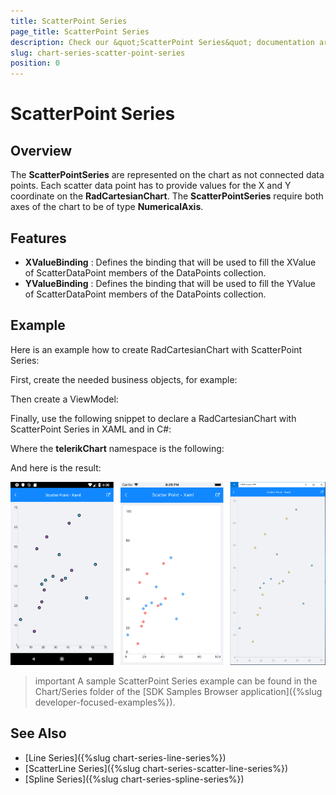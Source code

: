 ```yaml
---
title: ScatterPoint Series
page_title: ScatterPoint Series
description: Check our &quot;ScatterPoint Series&quot; documentation article for Telerik Chart for Xamarin control.
slug: chart-series-scatter-point-series
position: 0
---
```


# ScatterPoint Series

## Overview

The **ScatterPointSeries** are represented on the chart as not connected data points. Each scatter data point has to provide values for the X and Y coordinate on the **RadCartesianChart**. The **ScatterPointSeries** require both axes of the chart to be of type **NumericalAxis**.

## Features

- **XValueBinding** : Defines the binding that will be used to fill the XValue of ScatterDataPoint members of the DataPoints collection.
- **YValueBinding** : Defines the binding that will be used to fill the YValue of ScatterDataPoint members of the DataPoints collection.

## Example

Here is an example how to create RadCartesianChart with ScatterPoint Series:

First, create the needed business objects, for example:

<snippet id='numerical-data-model'/>

Then create a ViewModel:

<snippet id='chart-series-series-numerical-view-model'/>

Finally, use the following snippet to declare a RadCartesianChart with ScatterPoint Series in XAML and in C#:

<snippet id='chart-series-scatterpoint-xaml'/>
<snippet id='chart-series-scatterpoint-csharp'/>

Where the **telerikChart** namespace is the following:

<snippet id='xmlns-telerikchart'/>
<snippet id='ns-telerikchart'/>

And here is the result:

![Basic ScatterPointSeries](images/cartesian-scatter-point-series-basic-example.png)

>important A sample ScatterPoint Series example can be found in the Chart/Series folder of the [SDK Samples Browser application]({%slug developer-focused-examples%}).

## See Also

- [Line Series]({%slug chart-series-line-series%})
- [ScatterLine Series]({%slug chart-series-scatter-line-series%})
- [Spline Series]({%slug chart-series-spline-series%})
